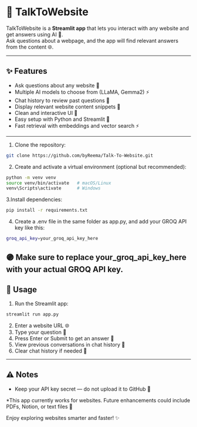 # 🧠 TalkToWebsite

TalkToWebsite is a **Streamlit app** that lets you interact with any website and get answers using AI 🤖.  
Ask questions about a webpage, and the app will find relevant answers from the content 🌐.

---

## ✨ Features

- Ask questions about any website 📝  
- Multiple AI models to choose from (LLaMA, Gemma2) ⚡️  
- Chat history to review past questions 💬  
- Display relevant website content snippets 📄  
- Clean and interactive UI 🎨  
- Easy setup with Python and Streamlit 🐍  
- Fast retrieval with embeddings and vector search ⚡️

---
1. Clone the repository:

```bash
git clone https://github.com/byReema/Talk-To-Website.git
```

2. Create and activate a virtual environment (optional but recommended):

```bash
python -m venv venv
source venv/bin/activate   # macOS/Linux
venv\Scripts\activate      # Windows
```

3.Install dependencies:

```bash
pip install -r requirements.txt
```

4. Create a .env file in the same folder as app.py, and add your GROQ API key like this:
```bash
groq_api_key=your_groq_api_key_here
```

🟣 Make sure to replace your_groq_api_key_here with your actual GROQ API key.
---
## 🏃 Usage

1. Run the Streamlit app:
```bash
streamlit run app.py
```
2. Enter a website URL 🌐
3. Type your question 📝
4. Press Enter or Submit to get an answer 🤖
5. View previous conversations in chat history 💬
6. Clear chat history if needed 🧹

---
## ⚠️ Notes

- Keep your API key secret — do not upload it to GitHub 🔑

*This app currently works for websites. Future enhancements could include PDFs, Notion, or text files 📂

Enjoy exploring websites smarter and faster! ✨
